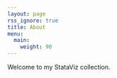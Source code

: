 ```yaml
---
layout: page
rss_ignore: true
title: About
menu:
  main:
    weight: 90
---
```


Welcome to my StataViz collection.
